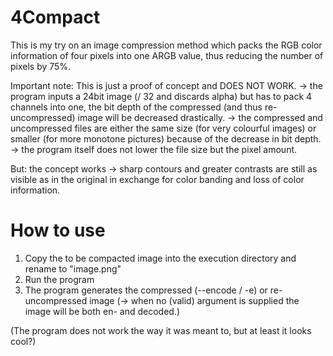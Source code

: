 # 4Compact
This is my try on an image compression method which packs the RGB color information of four pixels into one ARGB value, thus reducing the number of pixels by 75%.

Important note: This is just a proof of concept and DOES NOT WORK.
-> the program inputs a 24bit image (/ 32 and discards alpha) but has to pack 4 channels into one, the bit depth of the compressed (and thus re-uncompressed) image will be decreased drastically.
-> the compressed and uncompressed files are either the same size (for very colourful images) or smaller (for more monotone pictures) because of the decrease in bit depth.
    -> the program itself does not lower the file size but the pixel amount.

But: the concept works -> sharp contours and greater contrasts are still as visible as in the original in exchange for color banding and loss of color information.


# How to use
1. Copy the to be compacted image into the execution directory and rename to "image.png"
2. Run the program
3. The program generates the compressed (--encode / -e) or re-uncompressed image
   (-> when no (valid) argument is supplied the image will be both en- and decoded.)

(The program does not work the way it was meant to, but at least it looks cool?)